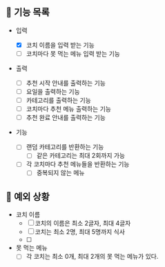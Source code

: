 ## 📄 기능 목록

- 입력

  - [x] 코치 이름을 입력 받는 기능
  - [ ] 코치마다 못 먹는 메뉴 입력 받는 기능

- 출력

  - [ ] 추천 시작 안내를 출력하는 기능
  - [ ] 요일을 출력하는 기능
  - [ ] 카테고리를 출력하는 기능
  - [ ] 코치마다 추천 메뉴 출력하는 기능
  - [ ] 추천 완료 안내를 출력하는 기능

- 기능
  - [ ] 랜덤 카테고리를 반환하는 기능
    - [ ] 같은 카테고리는 최대 2회까지 가능
  - [ ] 각 코치마다 추천 메뉴들을 반환하는 기능
    - [ ] 중복되지 않는 메뉴

## 🎯 예외 상황

- 코치 이름
  - [ ] 코치의 이름은 최소 2글자, 최대 4글자
  - [ ] 코치는 최소 2명, 최대 5명까지 식사
  - [ ]
- 못 먹는 메뉴
  - [ ] 각 코치는 최소 0개, 최대 2개의 못 먹는 메뉴가 있다.
